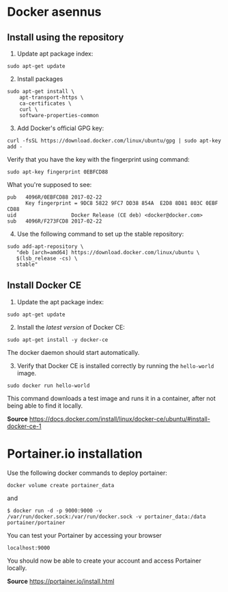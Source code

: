 # Docker asennus

## Install using the repository

1. Update apt package index:  
```
sudo apt-get update
```

2. Install packages  
```
sudo apt-get install \
    apt-transport-https \
    ca-certificates \
    curl \
    software-properties-common
```

3. Add Docker's official GPG key:  
```
curl -fsSL https://download.docker.com/linux/ubuntu/gpg | sudo apt-key add -
```
Verify that you have the key with the fingerprint using command:
```
sudo apt-key fingerprint 0EBFCD88
``` 
What you're supposed to see:
```
pub   4096R/0EBFCD88 2017-02-22
      Key fingerprint = 9DC8 5822 9FC7 DD38 854A  E2D8 8D81 803C 0EBF CD88
uid                  Docker Release (CE deb) <docker@docker.com>
sub   4096R/F273FCD8 2017-02-22
``` 

4. Use the following command to set up the stable repository:
```
sudo add-apt-repository \
   "deb [arch=amd64] https://download.docker.com/linux/ubuntu \
   $(lsb_release -cs) \
   stable"
```

## Install Docker CE

1. Update the apt package index:
```
sudo apt-get update
```

2. Install the *latest version* of Docker CE:
```
sudo apt-get install -y docker-ce
```
The docker daemon should start automatically.

3. Verify that Docker CE is installed correctly by running the ```hello-world``` image.
```
sudo docker run hello-world
```
This command downloads a test image and runs it in a container, after not being able to find it locally.

**Source**
https://docs.docker.com/install/linux/docker-ce/ubuntu/#install-docker-ce-1


# Portainer.io installation

Use the following docker commands to deploy portainer:
```
docker volume create portainer_data
```
and
```
$ docker run -d -p 9000:9000 -v /var/run/docker.sock:/var/run/docker.sock -v portainer_data:/data portainer/portainer
```

You can test your Portainer by accessing your browser
```
localhost:9000
```
You should now be able to create your account and access Portainer locally.

**Source**
https://portainer.io/install.html






